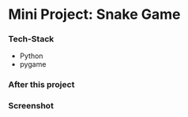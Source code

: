 # Mini Project: Snake Game

### Tech-Stack

- Python
- pygame

### After this project

### Screenshot
